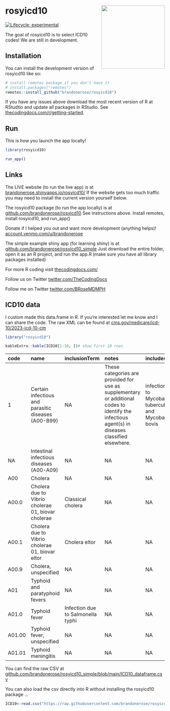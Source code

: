 
<!-- README.md is generated from README.Rmd. Please edit that file -->

# rosyicd10 <img src="man/figures/logo.png" align="right" height="200" />

<!-- badges: start -->

[![Lifecycle:
experimental](https://img.shields.io/badge/lifecycle-experimental-orange.svg)](https://lifecycle.r-lib.org/articles/stages.html#experimental)
<!-- badges: end -->

The goal of rosyicd10 is to select ICD10 codes! We are still in
development.

## Installation

You can install the development version of rosyicd10 like so:

``` r
# install remotes package if you don't have it
# install.packages("remotes") 
remotes::install_github("brandonerose/rosyicd10")
```

If you have any issues above download the most recent version of R at
RStudtio and update all packages in RStudio. See
[thecodingdocs.com/r/getting-started](https://www.thecodingdocs.com/r/getting-started "R Getting Started").

## Run

This is how you launch the app locally!

``` r
library(rosyicd10)

run_app()
```

## Links

The LIVE website (to run the live app) is at
[brandonerose.shinyapps.io/rosyicd10/](https://brandonerose.shinyapps.io/rosyicd10/ "rosyicd10 app")
If the website gets too much traffic you may need to install the current
version yourself below.

The rosyicd10 package (to run the app locally) is at
[github.com/brandonerose/rosyicd10](https://github.com/brandonerose/rosyicd10 "rosyicd10 R package")
See instructions above. Install remotes, install rosyicd10, and
run_app()

Donate if I helped you out and want more development (anything helps)!
[account.venmo.com/u/brandonerose](https://account.venmo.com/u/brandonerose "Venmo Donation")

The simple example shiny app (for learning shiny) is at
[github.com/brandonerose/rosyicd10_simple](https://github.com/brandonerose/rosyicd10_simple "rosyicd10 R project")
Just download the entire folder, open it as an R project, and run the
app.R (make sure you have all library packages installed)

For more R coding visit
[thecodingdocs.com/](https://www.thecodingdocs.com/ "TheCodingDocs.com")

Follow us on Twitter
[twitter.com/TheCodingDocs](https://twitter.com/TheCodingDocs "TheCodingDocs Twitter")

Follow me on Twitter
[twitter.com/BRoseMDMPH](https://twitter.com/BRoseMDMPH "BRoseMDMPH Twitter")

## ICD10 data

I custom made this data.frame in R. If you’re interested let me know and
I can share the code. The raw XML can be found at
[cms.gov/medicare/icd-10/2023-icd-10-cm](https://www.cms.gov/medicare/icd-10/2023-icd-10-cm "ICD10 Raw")

``` r
library("rosyicd10")

kableExtra::kable(ICD10[1:10, ])# show first 10 rows
```

<table>
<thead>
<tr>
<th style="text-align:left;">
code
</th>
<th style="text-align:left;">
name
</th>
<th style="text-align:left;">
inclusionTerm
</th>
<th style="text-align:left;">
notes
</th>
<th style="text-align:left;">
includes
</th>
<th style="text-align:left;">
excludes1
</th>
<th style="text-align:left;">
excludes2
</th>
<th style="text-align:left;">
codeFirst
</th>
<th style="text-align:left;">
useAdditionalCode
</th>
<th style="text-align:left;">
codeAlso
</th>
<th style="text-align:left;">
sevenChr
</th>
<th style="text-align:left;">
level
</th>
</tr>
</thead>
<tbody>
<tr>
<td style="text-align:left;">
1
</td>
<td style="text-align:left;">
Certain infectious and parasitic diseases (A00-B99)
</td>
<td style="text-align:left;">
NA
</td>
<td style="text-align:left;">
These categories are provided for use as supplementary or additional
codes to identify the infectious agent(s) in diseases classified
elsewhere.
</td>
<td style="text-align:left;">
infections due to Mycobacterium tuberculosis and Mycobacterium bovis
</td>
<td style="text-align:left;">
other protozoal intestinal diseases (A07.-)
</td>
<td style="text-align:left;">
mycosis fungoides (C84.0-)
</td>
<td style="text-align:left;">
condition resulting from (sequela) the infectious or parasitic disease
</td>
<td style="text-align:left;">
NA
</td>
<td style="text-align:left;">
NA
</td>
<td style="text-align:left;">
NA
</td>
<td style="text-align:left;">
chapter
</td>
</tr>
<tr>
<td style="text-align:left;">
NA
</td>
<td style="text-align:left;">
Intestinal infectious diseases (A00-A09)
</td>
<td style="text-align:left;">
NA
</td>
<td style="text-align:left;">
NA
</td>
<td style="text-align:left;">
NA
</td>
<td style="text-align:left;">
NA
</td>
<td style="text-align:left;">
NA
</td>
<td style="text-align:left;">
NA
</td>
<td style="text-align:left;">
NA
</td>
<td style="text-align:left;">
NA
</td>
<td style="text-align:left;">
NA
</td>
<td style="text-align:left;">
section
</td>
</tr>
<tr>
<td style="text-align:left;">
A00
</td>
<td style="text-align:left;">
Cholera
</td>
<td style="text-align:left;">
NA
</td>
<td style="text-align:left;">
NA
</td>
<td style="text-align:left;">
NA
</td>
<td style="text-align:left;">
NA
</td>
<td style="text-align:left;">
NA
</td>
<td style="text-align:left;">
NA
</td>
<td style="text-align:left;">
NA
</td>
<td style="text-align:left;">
NA
</td>
<td style="text-align:left;">
NA
</td>
<td style="text-align:left;">
diag1
</td>
</tr>
<tr>
<td style="text-align:left;">
A00.0
</td>
<td style="text-align:left;">
Cholera due to Vibrio cholerae 01, biovar cholerae
</td>
<td style="text-align:left;">
Classical cholera
</td>
<td style="text-align:left;">
NA
</td>
<td style="text-align:left;">
NA
</td>
<td style="text-align:left;">
NA
</td>
<td style="text-align:left;">
NA
</td>
<td style="text-align:left;">
NA
</td>
<td style="text-align:left;">
NA
</td>
<td style="text-align:left;">
NA
</td>
<td style="text-align:left;">
NA
</td>
<td style="text-align:left;">
diag2
</td>
</tr>
<tr>
<td style="text-align:left;">
A00.1
</td>
<td style="text-align:left;">
Cholera due to Vibrio cholerae 01, biovar eltor
</td>
<td style="text-align:left;">
Cholera eltor
</td>
<td style="text-align:left;">
NA
</td>
<td style="text-align:left;">
NA
</td>
<td style="text-align:left;">
NA
</td>
<td style="text-align:left;">
NA
</td>
<td style="text-align:left;">
NA
</td>
<td style="text-align:left;">
NA
</td>
<td style="text-align:left;">
NA
</td>
<td style="text-align:left;">
NA
</td>
<td style="text-align:left;">
diag2
</td>
</tr>
<tr>
<td style="text-align:left;">
A00.9
</td>
<td style="text-align:left;">
Cholera, unspecified
</td>
<td style="text-align:left;">
NA
</td>
<td style="text-align:left;">
NA
</td>
<td style="text-align:left;">
NA
</td>
<td style="text-align:left;">
NA
</td>
<td style="text-align:left;">
NA
</td>
<td style="text-align:left;">
NA
</td>
<td style="text-align:left;">
NA
</td>
<td style="text-align:left;">
NA
</td>
<td style="text-align:left;">
NA
</td>
<td style="text-align:left;">
diag2
</td>
</tr>
<tr>
<td style="text-align:left;">
A01
</td>
<td style="text-align:left;">
Typhoid and paratyphoid fevers
</td>
<td style="text-align:left;">
NA
</td>
<td style="text-align:left;">
NA
</td>
<td style="text-align:left;">
NA
</td>
<td style="text-align:left;">
NA
</td>
<td style="text-align:left;">
NA
</td>
<td style="text-align:left;">
NA
</td>
<td style="text-align:left;">
NA
</td>
<td style="text-align:left;">
NA
</td>
<td style="text-align:left;">
NA
</td>
<td style="text-align:left;">
diag1
</td>
</tr>
<tr>
<td style="text-align:left;">
A01.0
</td>
<td style="text-align:left;">
Typhoid fever
</td>
<td style="text-align:left;">
Infection due to Salmonella typhi
</td>
<td style="text-align:left;">
NA
</td>
<td style="text-align:left;">
NA
</td>
<td style="text-align:left;">
NA
</td>
<td style="text-align:left;">
NA
</td>
<td style="text-align:left;">
NA
</td>
<td style="text-align:left;">
NA
</td>
<td style="text-align:left;">
NA
</td>
<td style="text-align:left;">
NA
</td>
<td style="text-align:left;">
diag2
</td>
</tr>
<tr>
<td style="text-align:left;">
A01.00
</td>
<td style="text-align:left;">
Typhoid fever, unspecified
</td>
<td style="text-align:left;">
NA
</td>
<td style="text-align:left;">
NA
</td>
<td style="text-align:left;">
NA
</td>
<td style="text-align:left;">
NA
</td>
<td style="text-align:left;">
NA
</td>
<td style="text-align:left;">
NA
</td>
<td style="text-align:left;">
NA
</td>
<td style="text-align:left;">
NA
</td>
<td style="text-align:left;">
NA
</td>
<td style="text-align:left;">
diag3
</td>
</tr>
<tr>
<td style="text-align:left;">
A01.01
</td>
<td style="text-align:left;">
Typhoid meningitis
</td>
<td style="text-align:left;">
NA
</td>
<td style="text-align:left;">
NA
</td>
<td style="text-align:left;">
NA
</td>
<td style="text-align:left;">
NA
</td>
<td style="text-align:left;">
NA
</td>
<td style="text-align:left;">
NA
</td>
<td style="text-align:left;">
NA
</td>
<td style="text-align:left;">
NA
</td>
<td style="text-align:left;">
NA
</td>
<td style="text-align:left;">
diag3
</td>
</tr>
</tbody>
</table>

You can find the raw CSV at
[github.com/brandonerose/rosyicd10_simple/blob/main/ICD10_dataframe.csv](https://github.com/brandonerose/rosyicd10_simple/blob/main/ICD10_dataframe.csv "ICD10 CSV")

You can also load the csv directly into R without installing the
rosyicd10 package …

``` r
ICD10<-read.csv("https://raw.githubusercontent.com/brandonerose/rosyicd10_simple/main/ICD10_dataframe.csv",stringsAsFactors = F)
```
